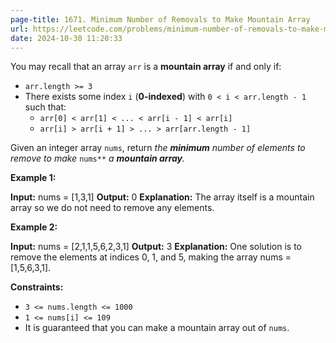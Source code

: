 ```yaml
---
page-title: 1671. Minimum Number of Removals to Make Mountain Array
url: https://leetcode.com/problems/minimum-number-of-removals-to-make-mountain-array/description/?envType=daily-question&envId=2024-10-30
date: 2024-10-30 11:20:33
---
```

You may recall that an array `arr` is a **mountain array** if and only if:

-   `arr.length >= 3`
-   There exists some index `i` (**0-indexed**) with `0 < i < arr.length - 1` such that:
    -   `arr[0] < arr[1] < ... < arr[i - 1] < arr[i]`
    -   `arr[i] > arr[i + 1] > ... > arr[arr.length - 1]`

Given an integer array `nums`​​​, return *the **minimum** number of elements to remove to make* `nums*​​​*` *a **mountain array**.*

**Example 1:**

**Input:** nums = \[1,3,1\]
**Output:** 0
**Explanation:** The array itself is a mountain array so we do not need to remove any elements.

**Example 2:**

**Input:** nums = \[2,1,1,5,6,2,3,1\]
**Output:** 3
**Explanation:** One solution is to remove the elements at indices 0, 1, and 5, making the array nums = \[1,5,6,3,1\].

**Constraints:**

-   `3 <= nums.length <= 1000`
-   `1 <= nums[i] <= 109`
-   It is guaranteed that you can make a mountain array out of `nums`.